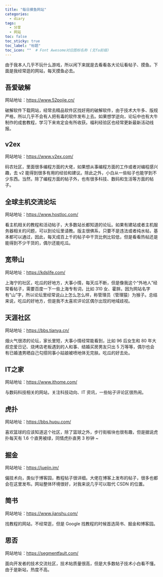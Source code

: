 ```yaml
---
title: "每日摸鱼网站"
categories:
  - diary
tags:
  - 分享
  - 网站
toc: false
toc_sticky: true
toc_label: "标题"
toc_icon: ""  # Font Awesome对应图标名称 (无fa前缀)	
---
```

由于我本人几乎不玩什么游戏，所以闲下来就是去看看各大论坛看帖子、摸鱼。下面是我经常逛的网站，每天摸鱼必去。

## 吾爱破解

网站地址：<https://www.52pojie.cn/>

破解软件下载网站，经常去精品软件区找好用的破解软件，由于技术大牛多、版规严格，所以几乎不会有人把有毒的软件发布上去。如果想学逆向，论坛中也有大牛制作的成套教程，学习下来肯定会有所收获。福利经验区也经常更新最新活动线报。

## v2ex

网站地址：<https://www.v2ex.com/>

码农社区，里面很多编程方面的大佬，如果想从事编程方面的工作或者对编程感兴趣，去 v2 能得到很多有用的经验和建议。除此之外，小白从一些帖子也能学到不少东西。当然，除了编程方面的帖子外，也有很多科技、数码和生活等方面的帖子。

## 全球主机交流论坛

网站地址：<https://www.hostloc.com/>

看主机相关的教程和活动帖子，大多数站长都知道的论坛。如果有建站或者主机服务器相关的问题，可以到论坛里请教。版主很佛系，只要不是违法或者纯水帖，基本都可以通过，因此，每天成百上千的帖子中干货比例比较低，但是看看热帖还是能得到不少干货的，偶尔还能吃瓜。

## 宽带山

网站地址：<https://kdslife.com/>

上海宁的社区，吃瓜的好地方，大事小情，每天瓜不断，但是像我这个“外地人”经常看帖子，需要百度一下一些上海专有词，比如 310 女、霍胖。因为网站名字有“山”字，所以论坛里经常说山上怎么怎么样，称管理员（管理猿）为猴子。总结来说，吃瓜的好地方，但是我不太喜欢评论区偶尔出现的地域歧视。

## 天涯社区

网站地址：<https://bbs.tianya.cn/>

烟火气很浓的论坛，家长里短，大事小情经常能看到，比如 96 后女生和 80 年大叔恋爱日记、烧烤店老板遇到的人和事、结婚买房男友只出 5 万等等，偶尔也会有已婚渣男晒自己勾搭同事小姑娘被喷地体无完肤。吃瓜的好去处。

## IT之家

网站地址：<https://www.ithome.com/>

与数码科技相关的网站，关注科技动向、IT 资讯，一些帖子评论区很热闹。

## 虎扑

网站地址：<https://bbs.hupu.com/>

喜欢篮球的应该知道这个社区，除了篮球之外，步行街板块也很有趣，但是据说虎扑每天有 1.6 个直男被绿，同情虎扑直男 3 秒钟 ~

## 掘金 

网站地址：<https://juejin.im/>

偏技术向，类似于博客园，教程帖子很详细。大佬在博客上发布的帖子，很多也都会在这里发布。网站整体环境很好，对我来说几乎可以取代 CSDN 的位置。

## 简书

网站地址：<https://www.jianshu.com/>

找教程的网站，不经常逛，但是 Google 找教程的时候首选简书、掘金和博客园。

##  思否

网站地址：<https://segmentfault.com/>

面向开发者的技术交流社区，技术帖质量很高，但是大多数帖子技术小白看不懂。由于是新站，热度不高。